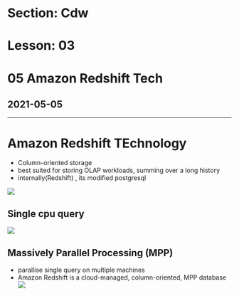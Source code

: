 # Section: Cdw
# Lesson: 03
# 05 Amazon Redshift Tech
## 2021-05-05
---

# Amazon Redshift TEchnology

- Column-oriented storage
- best suited for storing OLAP workloads, summing over a long history
- internally(Redshift) , its modified postgresql


![](https://i.imgur.com/uhnr50P.png)


## Single cpu query
![](https://i.imgur.com/Am6vMEh.png)

## Massively Parallel Processing (MPP)
- parallise single query on multiple machines
- Amazon Redshift is a cloud-managed, column-oriented, MPP database
![](https://i.imgur.com/DfFGqS0.png)
